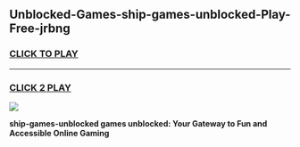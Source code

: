 
## Unblocked-Games-ship-games-unblocked-Play-Free-jrbng
<h3>
<a href="https://premium76.site?title=ship-games-unblocked&ref=09A">CLICK TO PLAY</a></h3>
<hr>

<h3>
<a href="https://premium76.site?title=ship-games-unblocked&ref=09A">CLICK 2 PLAY</a>
  
</h3>

<a href="https://premium76.site?title=ship-games-unblocked&ref=09A"><img src="https://clearcache.store/games.png"></a>


**ship-games-unblocked games unblocked: Your Gateway to Fun and Accessible Online Gaming**
